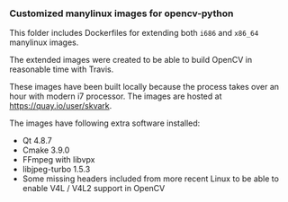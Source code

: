 ### Customized manylinux images for opencv-python

This folder includes Dockerfiles for extending both ``i686`` and ``x86_64`` manylinux images.

The extended images were created to be able to build OpenCV in reasonable time with Travis.

These images have been built locally because the process takes over an hour with modern i7 processor. The images are hosted at https://quay.io/user/skvark.

The images have following extra software installed:

- Qt 4.8.7
- Cmake 3.9.0
- FFmpeg with libvpx
- libjpeg-turbo 1.5.3
- Some missing headers included from more recent Linux to be able to enable V4L / V4L2 support in OpenCV